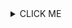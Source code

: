 <details><summary>CLICK ME</summary>
<p>

#### We can hide anything, even code!

    ```ruby
      puts "Hello World"
    ```

</p>
</details>
